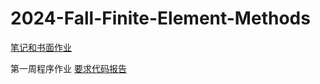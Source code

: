 # 2024-Fall-Finite-Element-Methods

<p><a href="Finite Element Methods.pdf">笔记和书面作业</a></p>
<p> 第一周程序作业 <a href="ProgrammingAssignments/HW1/HW1.pdf">要求</a><a href="ProgrammingAssignments/HW1/HW1.m">代码</a></a><a href="ProgrammingAssignments/HW1/HW1_report.pdf">报告</a></p>

